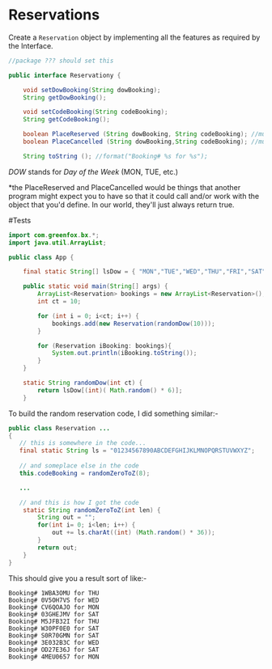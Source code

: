 # Reservations
Create a `Reservation` object by implementing all the features as required by the Interface. 

```java
//package ??? should set this

public interface Reservationy {

    void setDowBooking(String dowBooking);
    String getDowBooking();

    void setCodeBooking(String codeBooking);
    String getCodeBooking();

    boolean PlaceReserved (String dowBooking, String codeBooking); //must return true if successful
    boolean PlaceCancelled (String dowBooking,String codeBooking); //must return true if successful

    String toString (); //format("Booking# %s for %s");
```
*DOW* stands for *Day of the Week* (MON, TUE, etc.)

*the PlaceReserved and PlaceCancelled would be things that another program might expect you to have so that it could call and/or work with the object that you'd define.  In our world, they'll just always return true.


#Tests
```java
import com.greenfox.bx.*;
import java.util.ArrayList;

public class App {

    final static String[] lsDow = { "MON","TUE","WED","THU","FRI","SAT","SUN"};

    public static void main(String[] args) {
        ArrayList<Reservation> bookings = new ArrayList<Reservation>();
        int ct = 10;

        for (int i = 0; i<ct; i++) {
            bookings.add(new Reservation(randomDow(10)));
        }

        for (Reservation iBooking: bookings){
            System.out.println(iBooking.toString());
        }
    }

    static String randomDow(int ct) {
        return lsDow[(int)( Math.random() * 6)];
    }
```

To build the random reservation code, I did something similar:-

```java
public class Reservation ... 
{    
   // this is somewhere in the code...
   final static String ls = "01234567890ABCDEFGHIJKLMNOPQRSTUVWXYZ";
   
   // and someplace else in the code
   this.codeBooking = randomZeroToZ(8);

   ...

   // and this is how I got the code
    static String randomZeroToZ(int len) {
        String out = "";
        for(int i= 0; i<len; i++) {
            out += ls.charAt((int) (Math.random() * 36));
        }
        return out;
    }
}
```

This should give you a result sort of like:-
```
Booking# 1WBA3OMU for THU
Booking# 0V5OH7VS for WED
Booking# CV6QOAJO for MON
Booking# 03GHEJMV for SAT
Booking# M5JFB32I for THU
Booking# W30PF0E0 for SAT
Booking# S0R70GMN for SAT
Booking# 3E032B3C for WED
Booking# OD27E36J for SAT
Booking# 4MEU0657 for MON
```

